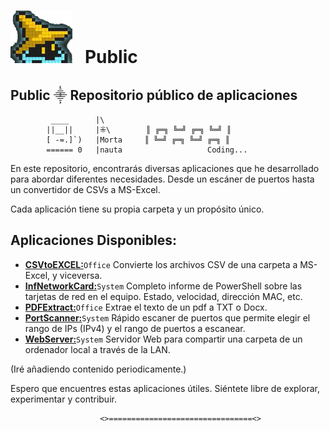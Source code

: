 # ![](./Webserver/Images/GitHub.png) &nbsp;&nbsp;Public

## Public ⸎ Repositorio público de aplicaciones
		     ____      |\              
            ||__||     |⁜\        ║ ╔═╗ ╚═╝ ╔═╗ ╚═╝ ║           
            [ -=.]`)   |Morta     ║ ╚═╝ ╔═╗ ╚═╝ ╔═╗ ║           
            ====== 0   |nauta               	Coding...

En este repositorio, encontrarás diversas aplicaciones que he desarrollado para abordar diferentes necesidades. Desde un escáner de puertos hasta un convertidor de CSVs a MS-Excel. 

Cada aplicación tiene su propia carpeta y un propósito único.



## Aplicaciones Disponibles:

 - [**CSVtoEXCEL:**](https://github.com/Mortanauta/Public/tree/main/CsvToExcel)`Office` Convierte los archivos CSV de una carpeta a MS-Excel, y viceversa.
 - [**InfNetworkCard:**](https://github.com/Mortanauta/Public/tree/main/InfNetwordCard)`System` Completo informe de PowerShell sobre las tarjetas de red en el equipo. Estado, velocidad, dirección MAC, etc.
 - [**PDFExtract:**](https://github.com/Mortanauta/Public/tree/main/PDFExtract)`Office` Extrae el texto de un pdf a TXT o Docx.
 - [**PortScanner:**](https://github.com/Mortanauta/Public/tree/main/PortScanner)`System` Rápido escaner de puertos que permite elegir el rango de IPs (IPv4) y el rango de puertos a escanear.
- [**WebServer:**](https://github.com/Mortanauta/Public/tree/main/WebServer)`System` Servidor Web para compartir una carpeta de un ordenador local a través de la LAN.

(Iré añadiendo contenido periodicamente.)


 Espero que encuentres estas aplicaciones útiles. Siéntete libre de explorar, experimentar y contribuir.
 
 

			            <>================================<>

